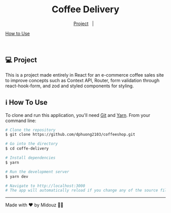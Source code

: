 <h1 align="center">
  Coffee Delivery
</h1>

<p align="center">
  <a href="#-project">Project</a>&nbsp;&nbsp;&nbsp;|&nbsp;&nbsp;&nbsp;

  <a href="#-how-to-use">How to Use</a>
</p>

<br/>

## 💻 Project

This is a project made entirely in React for an e-commerce coffee sales site to improve concepts such as Context API, Router, form validation through react-hook-form, and zod and styled components for styling.

## ℹ️ How To Use

To clone and run this application, you'll need [Git](https://git-scm.com) and [Yarn](https://legacy.yarnpkg.com). From your command line:

```bash
# Clone the repository
$ git clone https://github.com/dphuong2103/coffeeshop.git

# Go into the directory
$ cd coffe-delivery

# Install dependencies
$ yarn

# Run the development server
$ yarn dev

# Navigate to http://localhost:3000
# The app will automatically reload if you change any of the source files.
```

---

Made with ♥ by Midouz 👋🏻
